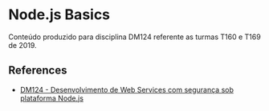 # Node.js Basics

Conteúdo produzido para disciplina DM124 referente as turmas T160 e T169 de 2019.

## References

- [DM124 - Desenvolvimento de Web Services com segurança sob plataforma Node.js](https://github.com/inatel/DM124#dm124---desenvolvimento-de-web-services-com-seguran%C3%A7a-sob-plataforma-nodejs)